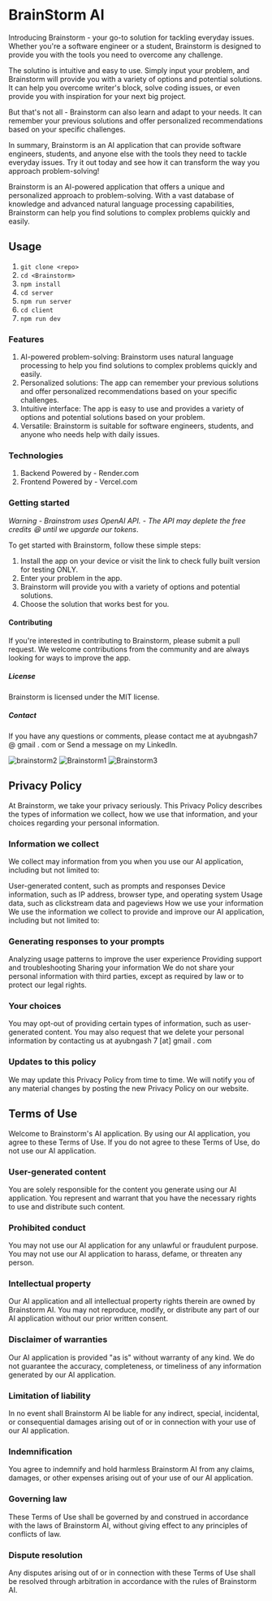 # BrainStorm AI
Introducing Brainstorm - your go-to solution for tackling everyday issues. Whether you're a software engineer or a student, Brainstorm is designed to provide you with the tools you need to overcome any challenge.

The solutino is intuitive and easy to use. Simply input your problem, and Brainstorm will provide you with a variety of options and potential solutions. It can help you overcome writer's block, solve coding issues, or even provide you with inspiration for your next big project.

But that's not all - Brainstorm can also learn and adapt to your needs. It can remember your previous solutions and offer personalized recommendations based on your specific challenges.

In summary, Brainstorm is an AI application that can provide software engineers, students, and anyone else with the tools they need to tackle everyday issues. Try it out today and see how it can transform the way you approach problem-solving!

Brainstorm is an AI-powered application that offers a unique and personalized approach to problem-solving. With a vast database of knowledge and advanced natural language processing capabilities, Brainstorm can help you find solutions to complex problems quickly and easily.

## Usage
1. `git clone <repo>`
2. `cd <Brainstorm>`
3. `npm install`
4. `cd server`
5. `npm run server`
6. `cd client`
7. `npm run dev`

### Features
1. AI-powered problem-solving: Brainstorm uses natural language processing to help you find solutions to complex problems quickly and easily.
2. Personalized solutions: The app can remember your previous solutions and offer personalized recommendations based on your specific challenges.
3. Intuitive interface: The app is easy to use and provides a variety of options and potential solutions based on your problem.
4. Versatile: Brainstorm is suitable for software engineers, students, and anyone who needs help with daily issues.

### Technologies
1. Backend Powered by - Render.com
2. Frontend Powered by - Vercel.com

### Getting started
_Warning - Brainstrom uses OpenAI API. - The API may deplete the free credits 😆 until we upgarde our tokens_.

To get started with Brainstorm, follow these simple steps:

1. Install the app on your device or visit the link to check fully built version for testing ONLY.
2. Enter your problem in the app.
3. Brainstorm will provide you with a variety of options and potential solutions.
4. Choose the solution that works best for you.

#### Contributing
If you're interested in contributing to Brainstorm, please submit a pull request. We welcome contributions from the community and are always looking for ways to improve the app.

##### License
Brainstorm is licensed under the MIT license.
##### Contact
If you have any questions or comments, please contact me at ayubngash7 @ gmail . com or Send a message on my LinkedIn.

![brainstorm2](https://user-images.githubusercontent.com/47101888/220702899-1b121484-f0a8-4119-b0bf-e26959dd30ae.png)
![Brainstorm1](https://user-images.githubusercontent.com/47101888/220702907-f6099dd7-2f26-4c15-b6b7-39b10c9a75e5.png)
![Brainstorm3](https://user-images.githubusercontent.com/47101888/220702920-1f0238ed-c579-45d5-980c-55f657ff70de.png)

## Privacy Policy
At Brainstorm, we take your privacy seriously. This Privacy Policy describes the types of information we collect, how we use that information, and your choices regarding your personal information.

### Information we collect
We collect may information from you when you use our AI application, including but not limited to:

User-generated content, such as prompts and responses
Device information, such as IP address, browser type, and operating system
Usage data, such as clickstream data and pageviews
How we use your information
We use the information we collect to provide and improve our AI application, including but not limited to:

### Generating responses to your prompts
Analyzing usage patterns to improve the user experience
Providing support and troubleshooting
Sharing your information
We do not share your personal information with third parties, except as required by law or to protect our legal rights.

### Your choices
You may opt-out of providing certain types of information, such as user-generated content. You may also request that we delete your personal information by contacting us at ayubngash 7 [at] gmail . com

### Updates to this policy
We may update this Privacy Policy from time to time. We will notify you of any material changes by posting the new Privacy Policy on our website.

## Terms of Use
Welcome to Brainstorm's AI application. By using our AI application, you agree to these Terms of Use. If you do not agree to these Terms of Use, do not use our AI application.

### User-generated content
You are solely responsible for the content you generate using our AI application. You represent and warrant that you have the necessary rights to use and distribute such content.

### Prohibited conduct
You may not use our AI application for any unlawful or fraudulent purpose. You may not use our AI application to harass, defame, or threaten any person.

### Intellectual property
Our AI application and all intellectual property rights therein are owned by Brainstorm AI. You may not reproduce, modify, or distribute any part of our AI application without our prior written consent.

### Disclaimer of warranties
Our AI application is provided "as is" without warranty of any kind. We do not guarantee the accuracy, completeness, or timeliness of any information generated by our AI application.

### Limitation of liability
In no event shall Brainstorm AI be liable for any indirect, special, incidental, or consequential damages arising out of or in connection with your use of our AI application.

### Indemnification
You agree to indemnify and hold harmless Brainstorm AI from any claims, damages, or other expenses arising out of your use of our AI application. 

### Governing law
These Terms of Use shall be governed by and construed in accordance with the laws of Brainstorm AI, without giving effect to any principles of conflicts of law.

### Dispute resolution
Any disputes arising out of or in connection with these Terms of Use shall be resolved through arbitration in accordance with the rules of Brainstorm AI.
